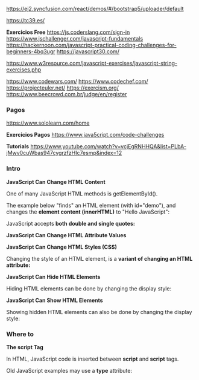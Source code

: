 https://ej2.syncfusion.com/react/demos/#/bootstrap5/uploader/default

https://tc39.es/

__Exercicios Free__
https://js.coderslang.com/sign-in
https://www.jschallenger.com/javascript-fundamentals
https://hackernoon.com/javascript-practical-coding-challenges-for-beginners-4bq3ugr
https://javascript30.com/

https://www.w3resource.com/javascript-exercises/javascript-string-exercises.php

https://www.codewars.com/
https://www.codechef.com/
https://projecteuler.net/
https://exercism.org/
https://www.beecrowd.com.br/judge/en/register


### Pagos

https://www.sololearn.com/home

<!-- https://javascript.info/number -->

<!-- https://www.adaptedmind.com/Math-Worksheets.html?campaignId=16097117425&gclid=EAIaIQobChMI2vSUiKXa-QIVkUPTCh04awcQEAEYASAAEgKmt_D_BwE#gl -->



__Exercicios Pagos__
https://www.java5cript.com/code-challenges

__Tutorials__
https://www.youtube.com/watch?v=vcjEgRNHHQA&list=PLbA-jMwv0cuWbas947cygrzfzHIc7esmp&index=12


### Intro

__JavaScript Can Change **HTML Content**__

One of many JavaScript HTML methods is getElementById().

The example below "finds" an HTML element (with id="demo"), and changes the **element content (innerHTML)** to "Hello JavaScript":

JavaScript accepts **both double and single quotes:**

__JavaScript Can Change HTML Attribute Values__

__JavaScript Can Change HTML Styles (CSS)__

Changing the style of an HTML element, is a **variant of changing an HTML attribute:**

__JavaScript Can Hide HTML Elements__

Hiding HTML elements can be done by changing the display style:

__JavaScript Can Show HTML Elements__

Showing hidden HTML elements can also be done by changing the display style:


### Where to

__The **script** Tag__

In HTML, JavaScript code is inserted between **script** and **script** tags.

Old JavaScript examples may use a **type** attribute: __<script type="text/javascript">__.
The type attribute is not required. JavaScript is the default scripting language in HTML.


__JavaScript Functions and Events__

A JavaScript function is a block of JavaScript code, that can be executed when "called" for.

For example, a function can be called when an event occurs, like when the user clicks a button.

You will learn much more about functions and events in later chapters.



__JavaScript in <head> or <body>__

You can place **any number of scripts** in an HTML document.

Scripts can be placed in the <body>, or in the <head> section of an HTML page, or in both.


__JavaScript in <head>__

In this example, a JavaScript function is placed in the <head> section of an HTML page.

The function is invoked (called) when a button is clicked:


__JavaScript in <body>__

In this example, a JavaScript function is placed in the <body> section of an HTML page.

The function is invoked (called) when a button is clicked:

Placing scripts at the bottom of the <body> element improves the display speed, because **script interpretation slows down the display**.


__External JavaScript__

Scripts can also be placed in external files:

External scripts are practical when the same code is used **in many different web pages**.

JavaScript files have the file extension .js.

To use an external script, put the name of the script file in the src (source) attribute of a <script> tag:


You can place an external script reference in <head> or <body> as you like.

The script **will behave as if it was located exactly where** the <script> tag is located.

External scripts cannot contain <script> tags.



__External JavaScript Advantages__

Placing scripts in external files has some advantages:

    It separates HTML and code
    It makes HTML and JavaScript easier to read and maintain
    Cached JavaScript files can speed up page loads


To add several script files to one page  - use several script tags:

    <script src="myScript1.js"></script>
    <script src="myScript2.js"></script> 



__External References__

An external script can be referenced in 3 different ways

    with a full URL (a full web address)
    with a file path (like /js/)
    without any path


This example uses a **full URL** to link to myScript.js:

     <script src="https://www.w3schools.com/js/myScript.js"></script>

This example uses a file path to link to myScript.js:

     <script src="/js/myScript.js"></script> 

This example uses no path to link to myScript.js

     <script src="myScript.js"></script> 







Solicitar com antecedencias

  cartar, video

comunicar o nem.




1. adverbios de tempo
   1. agora
   2. ainda
   3. amanha
   4. antes
   5. depois
   6. antigamente
   7. breve
   8. cedo
   9. durante
   10. hoje
   11. ja
   12. jamais
   13. logo
   14. nunca
   15. ontem
   16. sempre
2. adverbios de modo
   1. assim
   2. bem
   3. como
   4. debalde
   5. depressa
   6. devagar
   7. mal
   8. maior
   9. pior
   10. muitos
   11. outros
   12. terminados
   13. em-mente
3. adverbios de lugar
   1. abaixo
   2. acima
   3. acola
   4. ai
   5. alem
   6. aonde
   7. ca
   8. em baixo
   9. de baixo
   10. de frente
   11. junto
   12. la
   13. onde
   14. perto
   15. dentro
   16. perto
   17. aquem
4. adverbios de intensidade
   1. bastante
   2. demasiado
   3. mais
   4. menos
   5. quase
5. adverbios de afiramacao
   1. sim
   2. certamente
   3. concerteza
   4. tambem
   5. realmente
6. adverbios de negacao
   1. jamais
   2. nao
   3. nunca
7. adverbios de inclusao
   1. unicamente
   2. salvo
   3. senao
   4. so
   5. apenas
   6. exclusivamente
   7. somente
8. adverbios de duvida
   1. acaso
   2. porventura
   3. possivelmente
   4. talves
   5. provavelmente


